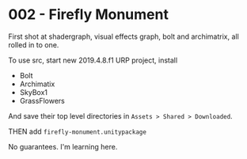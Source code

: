 # 002 - Firefly Monument

First shot at shadergraph, visual effects graph, bolt and archimatrix, all rolled in to one.

To use src, start new 2019.4.8.f1 URP project, install 

 - Bolt
 - Archimatix
 - SkyBox1
 - GrassFlowers

And save their top level directories in `Assets > Shared > Downloaded`.

THEN add `firefly-monument.unitypackage`

No guarantees. I'm learning here.

